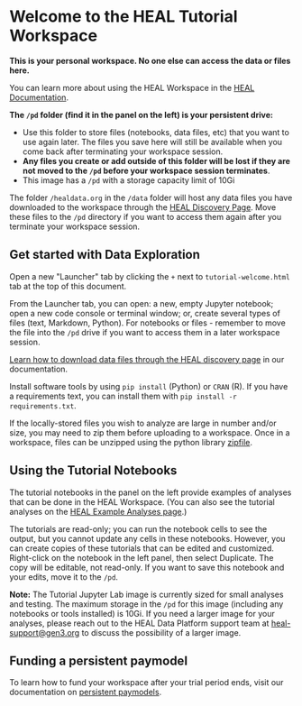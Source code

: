 # **Welcome to the HEAL Tutorial Workspace**

**This is your personal workspace. No one else can access the data or files here.**

You can learn more about using the HEAL Workspace in the [HEAL Documentation](https://heal.github.io/platform-documentation/workspaces/).

**The `/pd` folder (find it in the panel on the left) is your persistent drive:**

* Use this folder to store files (notebooks, data files, etc) that you want to use again later. The files you save here will still be available when you come back after terminating your workspace session.
* **Any files you create or add outside of this folder will be lost if they are not moved to the `/pd` before your workspace session terminates**.
* This image has a `/pd` with a storage capacity limit of 10Gi

The folder `/healdata.org` in the `/data` folder will host any data files you have downloaded to the workspace through the [HEAL Discovery Page](https://healdata.org/portal). Move these files to the `/pd` directory if you want to access them again after you terminate your workspace session.

## **Get started with Data Exploration**

Open a new "Launcher" tab by clicking the `+` next to `tutorial-welcome.html` tab at the top of this document.

From the Launcher tab, you can open: a new, empty Jupyter notebook; open a new code console or terminal window; or, create several types of files (text, Markdown, Python). For notebooks or files \- remember to move the file into the `/pd` drive if you want to access them in a later workspace session.

[Learn how to download data files through the HEAL discovery page](https://heal.github.io/platform-documentation/downloading_files/) in our documentation.

Install software tools by using `pip install` (Python) or `CRAN` (R). If you have a requirements text,  you can install them with `pip install -r requirements.txt`.

If the locally-stored files you wish to analyze are large in number and/or size, you may need to zip them before uploading to a workspace. Once in a workspace, files can be unzipped using the python library [zipfile](https://docs.python.org/3/library/zipfile.html).

## **Using the Tutorial Notebooks**

The tutorial notebooks in the panel on the left provide examples of analyses that can be done in the HEAL Workspace. (You can also see the tutorial analyses  on the [HEAL Example Analyses page](https://healdata.org/portal/resource-browser).)

The tutorials are read-only; you can run the notebook cells to see the output, but you cannot update any cells in these notebooks. However, you can create copies of these tutorials that can be edited and customized. Right-click on the notebook in the left panel, then select Duplicate. The copy will be editable, not read-only. If you want to save this notebook and your edits, move it to the `/pd`.

**Note:** The Tutorial Jupyter Lab image is currently sized for small analyses and testing. The maximum storage in the `/pd` for this image (including any notebooks or tools installed) is 10Gi. If you need a larger image for your analyses, please reach out to the HEAL Data Platform support team at [heal-support@gen3.org](mailto:heal-support@gen3.org) to discuss the possibility of a larger image.

## **Funding a persistent paymodel**

To learn how to fund your workspace after your trial period ends, visit our documentation on [persistent paymodels](https://heal.github.io/platform-documentation/workspaces/heal_workspace_registration/#guidelines-for-requesting-extended-access-to-heal-data-platform-workspaces-using-strides).
